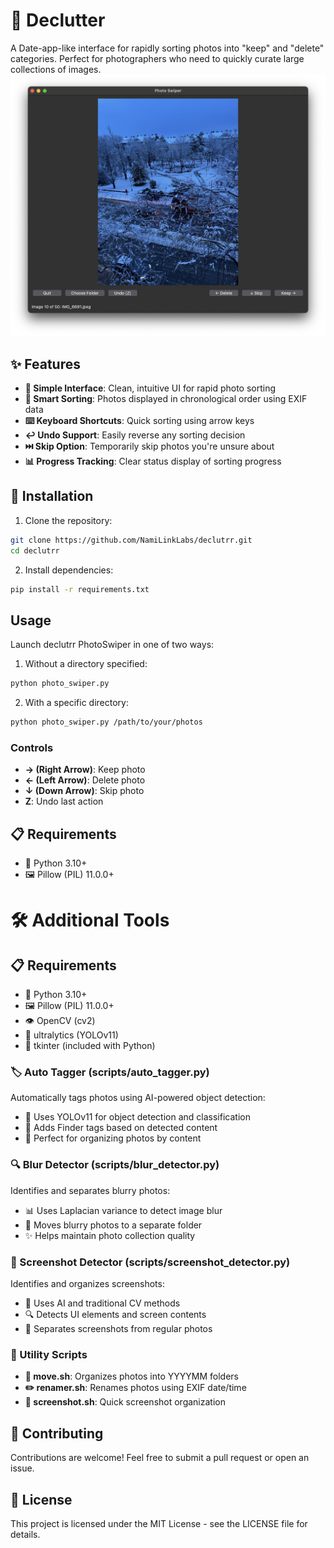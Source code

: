 # 🎯 Declutter
A Date-app-like interface for rapidly sorting photos into "keep" and "delete" categories. Perfect for photographers who need to quickly curate large collections of images.
![Screenshot of the app](declutrr.png)
## ✨ Features

- **🎨 Simple Interface**: Clean, intuitive UI for rapid photo sorting
- **📅 Smart Sorting**: Photos displayed in chronological order using EXIF data
- **⌨️ Keyboard Shortcuts**: Quick sorting using arrow keys
- **↩️ Undo Support**: Easily reverse any sorting decision
- **⏭️ Skip Option**: Temporarily skip photos you're unsure about
- **📊 Progress Tracking**: Clear status display of sorting progress

## 🚀 Installation

1. Clone the repository:
```bash
git clone https://github.com/NamiLinkLabs/declutrr.git
cd declutrr
```

2. Install dependencies:
```bash
pip install -r requirements.txt
```

## Usage

Launch declutrr PhotoSwiper in one of two ways:

1. Without a directory specified:
```bash
python photo_swiper.py
```

2. With a specific directory:
```bash
python photo_swiper.py /path/to/your/photos
```

### Controls
- **→ (Right Arrow)**: Keep photo
- **← (Left Arrow)**: Delete photo
- **↓ (Down Arrow)**: Skip photo
- **Z**: Undo last action

## 📋 Requirements

- 🐍 Python 3.10+
- 🖼️ Pillow (PIL) 11.0.0+


# 🛠️ Additional Tools

## 📋 Requirements

- 🐍 Python 3.10+
- 🖼️ Pillow (PIL) 11.0.0+
- 👁️ OpenCV (cv2)
- 🤖 ultralytics (YOLOv11)
- 🎨 tkinter (included with Python)


### 🏷️ Auto Tagger (scripts/auto_tagger.py)
Automatically tags photos using AI-powered object detection:
- 🤖 Uses YOLOv11 for object detection and classification
- 🎯 Adds Finder tags based on detected content
- 📁 Perfect for organizing photos by content

### 🔍 Blur Detector (scripts/blur_detector.py)
Identifies and separates blurry photos:
- 📊 Uses Laplacian variance to detect image blur
- 📂 Moves blurry photos to a separate folder
- ✨ Helps maintain photo collection quality

### 📱 Screenshot Detector (scripts/screenshot_detector.py)
Identifies and organizes screenshots:
- 🤖 Uses AI and traditional CV methods
- 🔍 Detects UI elements and screen contents
- 📂 Separates screenshots from regular photos

### 🔧 Utility Scripts
- **📅 move.sh**: Organizes photos into YYYYMM folders
- **✏️ renamer.sh**: Renames photos using EXIF date/time
- **📱 screenshot.sh**: Quick screenshot organization

## 🤝 Contributing
Contributions are welcome! Feel free to submit a pull request or open an issue.
## 📄 License

This project is licensed under the MIT License - see the LICENSE file for details.
